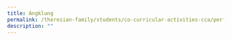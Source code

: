 ```yaml
---
title: Angklung
permalink: /theresian-family/students/co-curricular-activities-cca/performing-arts/angklung/
description: ""
---
```

